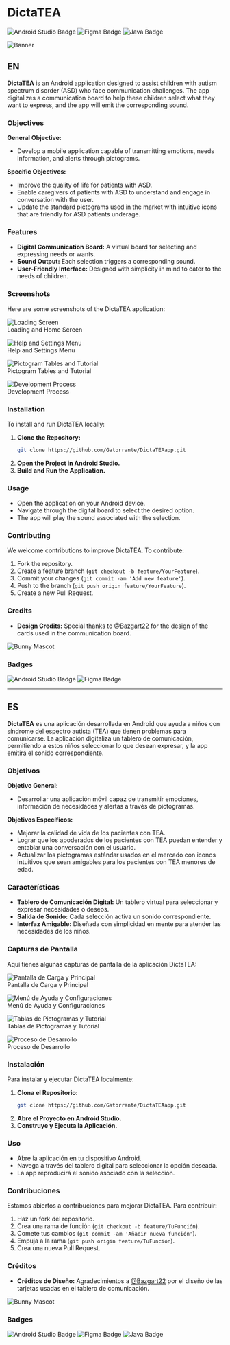 # DictaTEA

![Android Studio Badge](https://img.shields.io/badge/Android_Studio-3DDC84?style=for-the-badge&logo=android-studio&logoColor=white)
![Figma Badge](https://img.shields.io/badge/Figma-F24E1E?style=for-the-badge&logo=figma&logoColor=white)
![Java Badge](https://img.shields.io/badge/Java-ED8B00?style=for-the-badge&logo=java&logoColor=white)


![Banner](images/banner.jpg)

## EN

**DictaTEA** is an Android application designed to assist children with autism spectrum disorder (ASD) who face communication challenges. The app digitalizes a communication board to help these children select what they want to express, and the app will emit the corresponding sound.

### Objectives

**General Objective:**
- Develop a mobile application capable of transmitting emotions, needs information, and alerts through pictograms.

**Specific Objectives:**
- Improve the quality of life for patients with ASD.
- Enable caregivers of patients with ASD to understand and engage in conversation with the user.
- Update the standard pictograms used in the market with intuitive icons that are friendly for ASD patients underage.

### Features

- **Digital Communication Board:** A virtual board for selecting and expressing needs or wants.
- **Sound Output:** Each selection triggers a corresponding sound.
- **User-Friendly Interface:** Designed with simplicity in mind to cater to the needs of children.

### Screenshots

Here are some screenshots of the DictaTEA application:

![Loading Screen](images/Imagen1.png)  
Loading and Home Screen

![Help and Settings Menu](images/Imagen2.png)  
Help and Settings Menu

![Pictogram Tables and Tutorial](images/Imagen3.png)  
Pictogram Tables and Tutorial

![Development Process](images/Imagen4.png)  
Development Process

### Installation

To install and run DictaTEA locally:

1. **Clone the Repository:**
    ```bash
    git clone https://github.com/Gatorrante/DictaTEAapp.git
    ```
2. **Open the Project in Android Studio.**
3. **Build and Run the Application.**

### Usage

- Open the application on your Android device.
- Navigate through the digital board to select the desired option.
- The app will play the sound associated with the selection.

### Contributing

We welcome contributions to improve DictaTEA. To contribute:

1. Fork the repository.
2. Create a feature branch (`git checkout -b feature/YourFeature`).
3. Commit your changes (`git commit -am 'Add new feature'`).
4. Push to the branch (`git push origin feature/YourFeature`).
5. Create a new Pull Request.

### Credits

- **Design Credits:** Special thanks to [@Bazgart22](https://x.com/Bazgart22) for the design of the cards used in the communication board.

![Bunny Mascot](images/bunny.png)

### Badges

![Android Studio Badge](https://img.shields.io/badge/Android_Studio-3DDC84?style=for-the-badge&logo=android-studio&logoColor=white)
![Figma Badge](https://img.shields.io/badge/Figma-F24E1E?style=for-the-badge&logo=figma&logoColor=white)

---

## ES

**DictaTEA** es una aplicación desarrollada en Android que ayuda a niños con síndrome del espectro autista (TEA) que tienen problemas para comunicarse. La aplicación digitaliza un tablero de comunicación, permitiendo a estos niños seleccionar lo que desean expresar, y la app emitirá el sonido correspondiente.

### Objetivos

**Objetivo General:**
- Desarrollar una aplicación móvil capaz de transmitir emociones, información de necesidades y alertas a través de pictogramas.

**Objetivos Específicos:**
- Mejorar la calidad de vida de los pacientes con TEA.
- Lograr que los apoderados de los pacientes con TEA puedan entender y entablar una conversación con el usuario.
- Actualizar los pictogramas estándar usados en el mercado con iconos intuitivos que sean amigables para los pacientes con TEA menores de edad.

### Características

- **Tablero de Comunicación Digital:** Un tablero virtual para seleccionar y expresar necesidades o deseos.
- **Salida de Sonido:** Cada selección activa un sonido correspondiente.
- **Interfaz Amigable:** Diseñada con simplicidad en mente para atender las necesidades de los niños.

### Capturas de Pantalla

Aquí tienes algunas capturas de pantalla de la aplicación DictaTEA:

![Pantalla de Carga y Principal](images/Imagen1.png)  
Pantalla de Carga y Principal

![Menú de Ayuda y Configuraciones](images/Imagen2.png)  
Menú de Ayuda y Configuraciones

![Tablas de Pictogramas y Tutorial](images/Imagen3.png)  
Tablas de Pictogramas y Tutorial

![Proceso de Desarrollo](images/Imagen4.png)  
Proceso de Desarrollo

### Instalación

Para instalar y ejecutar DictaTEA localmente:

1. **Clona el Repositorio:**
    ```bash
    git clone https://github.com/Gatorrante/DictaTEAapp.git
    ```
2. **Abre el Proyecto en Android Studio.**
3. **Construye y Ejecuta la Aplicación.**

### Uso

- Abre la aplicación en tu dispositivo Android.
- Navega a través del tablero digital para seleccionar la opción deseada.
- La app reproducirá el sonido asociado con la selección.

### Contribuciones

Estamos abiertos a contribuciones para mejorar DictaTEA. Para contribuir:

1. Haz un fork del repositorio.
2. Crea una rama de función (`git checkout -b feature/TuFunción`).
3. Comete tus cambios (`git commit -am 'Añadir nueva función'`).
4. Empuja a la rama (`git push origin feature/TuFunción`).
5. Crea una nueva Pull Request.

### Créditos

- **Créditos de Diseño:** Agradecimientos a [@Bazgart22](https://x.com/Bazgart22) por el diseño de las tarjetas usadas en el tablero de comunicación.

![Bunny Mascot](images/bunny.png)

### Badges

![Android Studio Badge](https://img.shields.io/badge/Android_Studio-3DDC84?style=for-the-badge&logo=android-studio&logoColor=white)
![Figma Badge](https://img.shields.io/badge/Figma-F24E1E?style=for-the-badge&logo=figma&logoColor=white)
![Java Badge](https://img.shields.io/badge/Java-ED8B00?style=for-the-badge&logo=java&logoColor=white)

